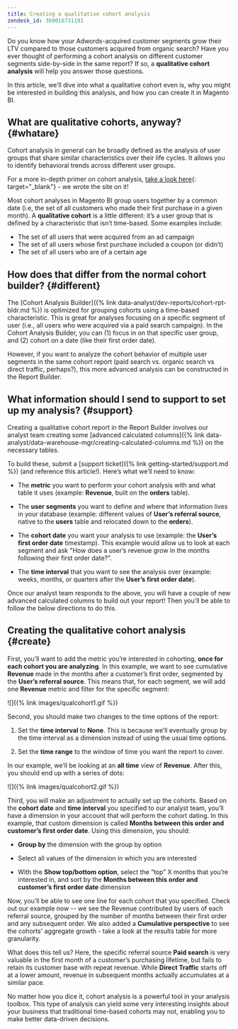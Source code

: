 ```yaml
---
title: Creating a qualitative cohort analysis
zendesk_id: 360016731191
---
```


Do you know how your Adwords-acquired customer segments grow their LTV compared to those customers acquired from organic search? Have you ever thought of performing a cohort analysis on different customer segments side-by-side in the same report? If so, a **qualitative cohort analysis** will help you answer those questions.

In this article, we’ll dive into what a qualitative cohort even is, why you might be interested in building this analysis, and how you can create it in Magento BI.

## What are qualitative cohorts, anyway? {#whatare}

Cohort analysis in general can be broadly defined as the analysis of user groups that share similar characteristics over their life cycles. It allows you to identify behavioral trends across different user groups.

For a more in-depth primer on cohort analysis, [take a look here](https://www.cohortanalysis.com/){: target="_blank"} - we wrote the site on it!

Most cohort analyses in Magento BI group users together by a common date (i.e, the set of all customers who made their first purchase in a given month). A **qualitative cohort** is a little different: it’s a user group that is defined by a characteristic that isn’t time-based. Some examples include:

* The set of all users that were acquired from an ad campaign
* The set of all users whose first purchase included a coupon (or didn’t)
* The set of all users who are of a certain age

## How does that differ from the normal cohort builder? {#different}

The [Cohort Analysis Builder]({% link data-analyst/dev-reports/cohort-rpt-bldr.md %}) is optimized for grouping cohorts using a time-based characteristic. This is great for analyses focusing on a specific segment of user (i.e., all users who were acquired via a paid search campaign). In the Cohort Analysis Builder, you can (1) focus in on that specific user group, and (2) cohort on a date (like their first order date).

However, if you want to analyze the cohort behavior of multiple user segments in the same cohort report (paid search vs. organic search vs direct traffic, perhaps?), this more advanced analysis can be constructed in the Report Builder.

## What information should I send to support to set up my analysis? {#support}

Creating a qualitative cohort report in the Report Builder involves our analyst team creating some [advanced calculated columns]({% link data-analyst/data-warehouse-mgr/creating-calculated-columns.md %}) on the necessary tables.

To build these, submit a [support ticket]({% link getting-started/support.md %}) (and reference this article!). Here’s what we’ll need to know:

* The **metric** you want to perform your cohort analysis with and what table it uses (example: **Revenue**, built on the **orders** table).

* The **user segments** you want to define and where that information lives in your database (example: different values of **User’s referral source**, native to the **users** table and relocated down to the **orders**).

* The **cohort date** you want your analysis to use (example: the **User’s first order date** timestamp). This example would allow us to look at each segment and ask "How does a user’s revenue grow in the months following their first order date?".

* The **time interval** that you want to see the analysis over (example: weeks, months, or quarters after the **User’s first order date**).

Once our analyst team responds to the above, you will have a couple of new advanced calculated columns to build out your report! Then you’ll be able to follow the below directions to do this.

## Creating the qualitative cohort analysis {#create}

First, you’ll want to add the metric you’re interested in cohorting, **once for each cohort you are analyzing**. In this example, we want to see cumulative **Revenue** made in the months after a customer’s first order, segmented by the **User’s referral source**. This means that, for each segment, we will add one **Revenue** metric and filter for the specific segment:

![]({% link images/qualcohort1.gif %})

Second, you should make two changes to the time options of the report:

1. Set the **time interval** to **None**. This is because we’ll eventually group by the time interval as a dimension instead of using the usual time options.

1. Set the **time range** to the window of time you want the report to cover.

In our example, we’ll be looking at an **all time** view of **Revenue**. After this, you should end up with a series of dots:

![]({% link images/qualcohort2.gif %})

Third, you will make an adjustment to actually set up the cohorts. Based on the **cohort date** and **time interval** you specified to our analyst team, you’ll have a dimension in your account that will perform the cohort dating. In this example, that custom dimension is called **Months between this order and customer’s first order date**. Using this dimension, you should:

* **Group by** the dimension with the group by option

* Select all values of the dimension in which you are interested

* With the **Show top/bottom option**, select the “top” X months that you’re interested in, and sort by the **Months between this order and customer’s first order date** dimension

Now, you’ll be able to see one line for each cohort that you specified. Check out our example now -- we see the Revenue contributed by users of each referral source, grouped by the number of months between their first order and any subsequent order. We also added a **Cumulative perspective** to see the cohorts' aggregate growth - take a look at the results table for more granularity.

What does this tell us? Here, the specific referral source **Paid search** is very valuable in the first month of a customer’s purchasing lifetime, but fails to retain its customer base with repeat revenue. While **Direct Traffic** starts off at a lower amount, revenue in subsequent months actually accumulates at a similar pace.

No matter how you dice it, cohort analysis is a powerful tool in your analysis toolbox. This type of analysis can yield some very interesting insights about your business that traditional time-based cohorts may not, enabling you to make better data-driven decisions.

